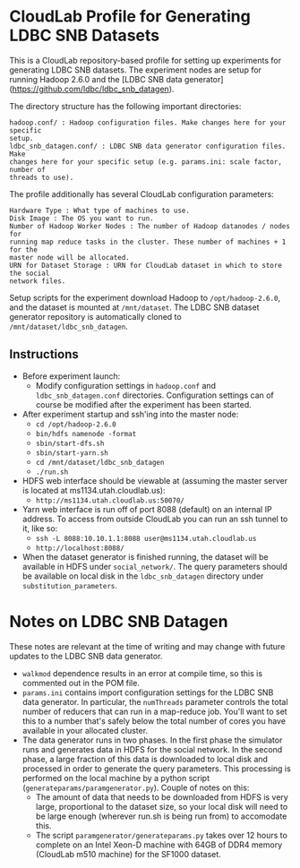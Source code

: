 CloudLab Profile for Generating LDBC SNB Datasets
=================================================

This is a CloudLab repository-based profile for setting up experiments for
generating LDBC SNB datasets. The experiment nodes are setup for running Hadoop
2.6.0 and the [LDBC SNB data generator] (https://github.com/ldbc/ldbc_snb_datagen).

The directory structure has the following important directories:
```
hadoop.conf/ : Hadoop configuration files. Make changes here for your specific
setup.
ldbc_snb_datagen.conf/ : LDBC SNB data generator configuration files. Make
changes here for your specific setup (e.g. params.ini: scale factor, number of
threads to use). 
```

The profile additionally has several CloudLab configuration parameters:

```
Hardware Type : What type of machines to use.
Disk Image : The OS you want to run.
Number of Hadoop Worker Nodes : The number of Hadoop datanodes / nodes for
running map reduce tasks in the cluster. These number of machines + 1 for the
master node will be allocated. 
URN for Dataset Storage : URN for CloudLab dataset in which to store the social
network files.
```

Setup scripts for the experiment download Hadoop to `/opt/hadoop-2.6.0`, and
the dataset is mounted at `/mnt/dataset`. The LDBC SNB dataset generator
repository is automatically cloned to `/mnt/dataset/ldbc_snb_datagen`. 

## Instructions ##
* Before experiment launch:
  * Modify configuration settings in `hadoop.conf` and `ldbc_snb_datagen.conf`
    directories. Configuration settings can of course be modified after the
    experiment has been started.
* After experiment startup and ssh'ing into the master node:
  * `cd /opt/hadoop-2.6.0`
  * `bin/hdfs namenode -format`
  * `sbin/start-dfs.sh`
  * `sbin/start-yarn.sh`
  * `cd /mnt/dataset/ldbc_snb_datagen`
  * `./run.sh`
* HDFS web interface should be viewable at (assuming the master server is
  located at ms1134.utah.cloudlab.us):
  * `http://ms1134.utah.cloudlab.us:50070/`
* Yarn web interface is run off of port 8088 (default) on an internal IP
  address. To access from outside CloudLab you can run an ssh tunnel to it,
  like so:
  * `ssh -L 8088:10.10.1.1:8088 user@ms1134.utah.cloudlab.us`
  * `http://localhost:8088/`
* When the dataset generator is finished running, the dataset will be available
  in HDFS under `social_network/`. The query parameters should be available on
  local disk in the `ldbc_snb_datagen` directory under
  `substitution_parameters`.

# Notes on LDBC SNB Datagen #
These notes are relevant at the time of writing and may change with future
updates to the LDBC SNB data generator.
* `walkmod` dependence results in an error at compile time, so this is
  commented out in the POM file.
* `params.ini` contains import configuration settings for the LDBC SNB data
  generator. In particular, the `numThreads` parameter controls the total
  number of reducers that can run in a map-reduce job. You'll want to set this
  to a number that's safely below the total number of cores you have available
  in your allocated cluster.
* The data generator runs in two phases. In the first phase the simulator runs
  and generates data in HDFS for the social network. In the second phase, a
  large fraction of this data is downloaded to local disk and processed in
  order to generate the query parameters. This processing is performed on the
  local machine by a python script (`generateparams/paramgenerator.py`). Couple
  of notes on this:
  * The amount of data that needs to be downloaded from HDFS is very large,
    proportional to the dataset size, so your local disk will need to be large
    enough (wherever run.sh is being run from) to accomodate this.
  * The script `paramgenerator/generateparams.py` takes over 12 hours to
    complete on an Intel Xeon-D machine with 64GB of DDR4 memory (CloudLab m510
    machine) for the SF1000 dataset. 
